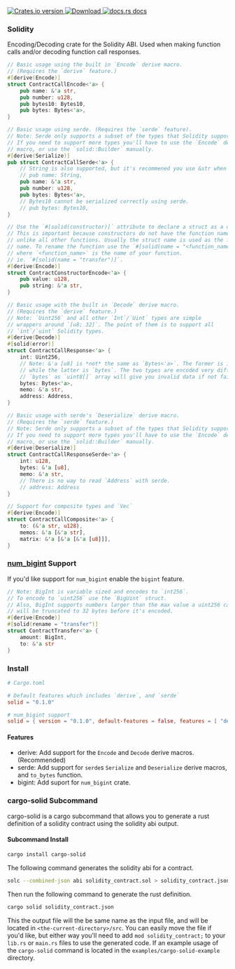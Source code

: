 <!-- Version -->
<a href="https://crates.io/crates/solid">
<img src="https://img.shields.io/crates/v/solid.svg?style=flat-square"
alt="Crates.io version" />
</a>
<!-- Downloads -->
<a href="https://crates.io/crates/solid">
<img src="https://img.shields.io/crates/d/solid.svg?style=flat-square"
    alt="Download" />
</a>
<!-- Docs -->
<a href="https://docs.rs/solid">
<img src="https://img.shields.io/badge/docs-latest-blue.svg?style=flat-square"
    alt="docs.rs docs" />
</a>

### Solidity

Encoding/Decoding crate for the Solidity ABI. Used when making function calls
and/or decoding function call responses.

```rust
// Basic usage using the built in `Encode` derive macro.
// (Requires the `derive` feature.)
#[derive(Encode)]
struct ContractCallEncode<'a> {
    pub name: &'a str,
    pub number: u128,
    pub bytes10: Bytes10,
    pub bytes: Bytes<'a>,
}

// Basic usage using serde. (Requires the `serde` feature).
// Note: Serde only supports a subset of the types that Solidity supports.
// If you need to support more types you'll have to use the `Encode` derive
// macro, or use the `solid::Builder` manually.
#[derive(Serialize)]
pub struct ContractCallSerde<'a> {
    // String is also supported, but it's recommened you use &str when possible.
    // pub name: String,
    pub name: &'a str,
    pub number: u128,
    pub bytes: Bytes<'a>,
    // Bytes10 cannot be serialized correctly using serde.
    // pub bytes: Bytes10,
}

// Use the `#[solid(constructor)]` attribute to declare a struct as a constructor.
// This is important because constructors do not have the function name prefix,
// unlike all other functions. Usually the struct name is used as the function
// name. To rename the function use the `#[solid(name = "<function_name>")]`
// where `<function_name>` is the name of your function.
// ie. `#[solid(name = "transfer")]`.
#[derive(Encode)]
struct ContractConstructorEncode<'a> {
    pub value: u128,
    pub string: &'a str,
}

// Basic usage with the built in `Decode` derive macro.
// (Requires the `derive` feature.)
// Note: `Uint256` and all other `Int`/`Uint` types are simple
// wrappers around `[u8; 32]`. The point of them is to support all
// `int`/`uint` Solidity types.
#[derive(Decode)]
#[solid(error)]
struct ContractCallResponse<'a> {
    int: Uint256,
    // Note: &'a [u8] is *not* the same as `Bytes<'a>`. The former is is `uint8[]` in solidity
    // while the latter is `bytes`. The two types are encoded very differently so decoding
    // `bytes` as `uint8[]` array will give you invalid data if not fail outright.
    bytes: Bytes<'a>,
    memo: &'a str,
    address: Address,
}

// Basic usage with serde's `Deserialize` derive macro.
// (Requires the `serde` feature.)
// Note: Serde only supports a subset of the types that Solidity supports.
// If you need to support more types you'll have to use the `Encode` derive
// macro, or use the `solid::Builder` manually.
#[derive(Deserialize)]
struct ContractCallResponseSerde<'a> {
    int: u128,
    bytes: &'a [u8],
    memo: &'a str,
    // There is no way to read `Address` with serde.
    // address: Address
}

// Support for composite types and `Vec`
#[derive(Encode)]
struct ContractCallComposite<'a> {
    to: (&'a str, u128),
    memos: &'a [&'a str],
    matrix: &'a [&'a [&'a [u8]]],
}
```

### [num_bigint](https://docs.rs/num-bigint/0.2.6/num_bigint/) Support

If you'd like support for `num_bigint` enable the `bigint` feature.

``` rust
// Note: BigInt is variable sized and encodes to `int256`.
// To encode to `uint256` use the `BigUint` struct.
// Also, BigInt supports numbers larger than the max value a uint256 can store, so the value
// will be truncated to 32 bytes before it's encoded.
#[derive(Encode)]
#[solid(rename = "transfer")]
struct ContractTransfer<'a> {
    amount: BigInt,
    to: &'a str
}
```

### Install

```toml
# Cargo.toml

# Default features which includes `derive`, and `serde`
solid = "0.1.0"

# num_bigint support
solid = { version = "0.1.0", default-features = false, features = [ "derive", "serde", "bigint" ] }
```

#### Features
 - derive: Add support for the `Encode` and `Decode` derive macros. (Recommended)
 - serde: Add support for `serde`s `Serialize` and `Deserialize` derive macros, and `to_bytes` function.
 - bigint: Add suport for `num_bigint` crate.

### cargo-solid Subcommand

cargo-solid is a cargo subcommand that allows you to generate a rust definition
of a solidity contract using the solidity abi output.

#### Subcommand Install

``` bash
cargo install cargo-solid
```

The following command generates the solidity abi for a contract.
``` bash
solc --combined-json abi solidity_contract.sol > solidity_contract.json
```

Then run the following command to generate the rust definition.
``` bash
cargo solid solidity_contract.json
```

This the output file will the be same name as the input file, and will be
located in `<the-current-directory>/src`. You can easily move the file if you'd
like, but either way you'll need to add `mod solidity_contract;` to your
`lib.rs` or `main.rs` files to use the generated code. If an example usage of
the `cargo-solid` command is located in the `examples/cargo-solid-example` directory.
